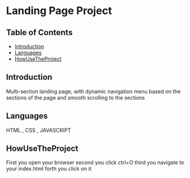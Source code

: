 # Landing Page Project

## Table of Contents

* [Introduction](#introduction)
* [Languages](#languages)
* [HowUseTheProject](#HowUseTheProject)

## Introduction

Multi-section landing page, with dynamic navigation menu based on the sections of the page and smooth scrolling to the sections

## Languages

HTML , CSS , JAVASCRIPT

## HowUseTheProject
First you open your browser second you click ctrl+O third you navigate to your index.html forth you click on it


